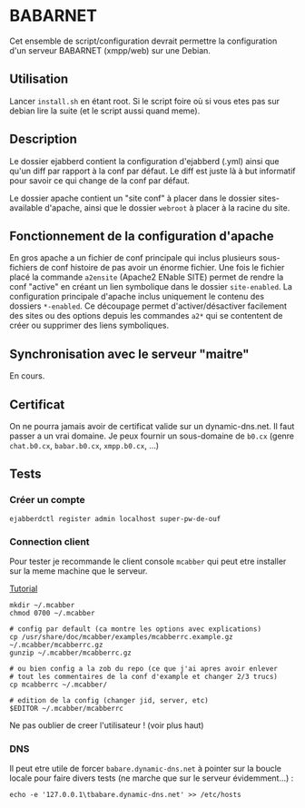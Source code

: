 # BABARNET

Cet ensemble de script/configuration devrait permettre la
configuration d'un serveur BABARNET (xmpp/web) sur une Debian.

## Utilisation

Lancer `install.sh` en étant root. Si le script foire où si vous etes
pas sur debian lire la suite (et le script aussi quand meme).

## Description

Le dossier ejabberd contient la configuration d'ejabberd (.yml) ainsi
que qu'un diff par rapport à la conf par défaut. Le diff est juste là
à but informatif pour savoir ce qui change de la conf par défaut.

Le dossier apache contient un "site conf" à placer dans le dossier
sites-available d'apache, ainsi que le dossier `webroot` à placer à la
racine du site.

## Fonctionnement de la configuration d'apache

En gros apache a un fichier de conf principale qui inclus plusieurs
sous-fichiers de conf histoire de pas avoir un énorme fichier. Une
fois le fichier placé la commande `a2ensite` (Apache2 ENable SITE)
permet de rendre la conf "active" en créant un lien symbolique dans le
dossier `site-enabled`. La configuration principale d'apache inclus
uniquement le contenu des dossiers `*-enabled`. Ce découpage permet
d'activer/désactiver facilement des sites ou des options depuis les
commandes `a2*` qui se contentent de créer ou supprimer des liens
symboliques.

## Synchronisation avec le serveur "maitre"

En cours.

## Certificat

On ne pourra jamais avoir de certificat valide sur un
dynamic-dns.net. Il faut passer a un vrai domaine. Je peux fournir un
sous-domaine de `b0.cx` (genre `chat.b0.cx`, `babar.b0.cx`,
`xmpp.b0.cx`, ...)

## Tests

### Créer un compte

    ejabberdctl register admin localhost super-pw-de-ouf

### Connection client

Pour tester je recommande le client console `mcabber` qui peut etre
installer sur la meme machine que le serveur.

[Tutorial](http://yeuxdelibad.net/Logiciel-libre/Tutoriels/Mcabber.html)

    mkdir ~/.mcabber
    chmod 0700 ~/.mcabber

    # config par default (ca montre les options avec explications)
    cp /usr/share/doc/mcabber/examples/mcabberrc.example.gz ~/.mcabber/mcabberrc.gz
    gunzip ~/.mcabber/mcabberrc.gz

    # ou bien config a la zob du repo (ce que j'ai apres avoir enlever
    # tout les commentaires de la conf d'example et changer 2/3 trucs)
    cp mcabberrc ~/.mcabber/

    # edition de la config (changer jid, server, etc)
    $EDITOR ~/.mcabber/mcabberrc

Ne pas oublier de creer l'utilisateur ! (voir plus haut)

### DNS

Il peut etre utile de forcer `babare.dynamic-dns.net` à pointer sur la
boucle locale pour faire divers tests (ne marche que sur le serveur
évidemment...) :

    echo -e '127.0.0.1\tbabare.dynamic-dns.net' >> /etc/hosts
